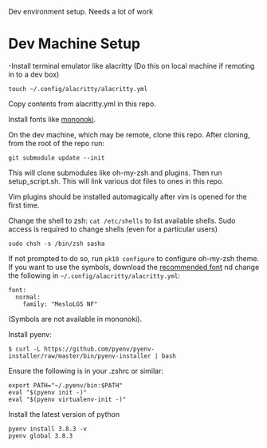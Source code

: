 Dev environment setup. Needs a lot of work

# Dev Machine Setup

-Install terminal emulator like alacritty
(Do this on local machine if remoting in to a dev box)
```
touch ~/.config/alacritty/alacritty.yml
```
Copy contents from alacritty.yml in this repo.

Install fonts like [mononoki](https://madmalik.github.io/mononoki/).

On the dev machine, which may be remote, clone this repo. 
After cloning, from the root of the repo run:
```
git submodule update --init
```
This will clone submodules like oh-my-zsh and plugins.
Then run setup_script.sh. This will link various dot files to ones in this repo.

Vim plugins should be installed automagically after vim is opened for the first
time.

Change the shell to zsh:
`cat /etc/shells` to list available shells.
Sudo access is required to change shells (even for a particular users)
```
sudo chsh -s /bin/zsh sasha
```

If not prompted to do so, run `pk10 configure` to configure oh-my-zsh theme. If
you want to use the symbols, download the [recommended font](https://github.com/romkatv/powerlevel10k#meslo-nerd-font-patched-for-powerlevel10k) 
nd change the following in `~/.config/alacritty/alacritty.yml`:
```
font:
  normal:
    family: "MesloLGS NF"
```
(Symbols are not available in mononoki).

Install pyenv:
```
$ curl -L https://github.com/pyenv/pyenv-installer/raw/master/bin/pyenv-installer | bash
```
Ensure the following is in your .zshrc or similar:
```
export PATH="~/.pyenv/bin:$PATH"
eval "$(pyenv init -)"
eval "$(pyenv virtualenv-init -)"
```
Install the latest version of python
```
pyenv install 3.8.3 -v
pyenv global 3.8.3
```
